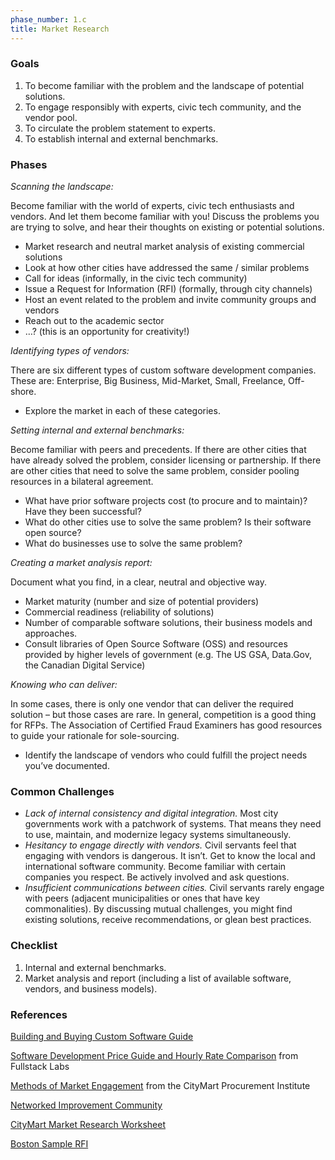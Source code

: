 ```yaml
---
phase_number: 1.c
title: Market Research
---
```


### Goals

1. To become familiar with the problem and the landscape of potential solutions.
2. To engage responsibly with experts, civic tech community, and the vendor pool.
3. To circulate the problem statement to experts.
4. To establish internal and external benchmarks.


### Phases
_Scanning the landscape:_

Become familiar with the world of experts, civic tech enthusiasts and vendors. And let them become familiar with you! Discuss the problems you are trying to solve, and hear their thoughts on existing or potential solutions.

- Market research and neutral market analysis of existing commercial solutions
- Look at how other cities have addressed the same / similar problems
- Call for ideas (informally, in the civic tech community)
- Issue a Request for Information (RFI) (formally, through city channels)
- Host an event related to the problem and invite community groups and vendors
- Reach out to the academic sector
- …?  (this is an opportunity for creativity!)


_Identifying types of vendors:_

There are six different types of custom software development companies. These are: Enterprise, Big Business, Mid-Market, Small, Freelance, Off-shore.

- Explore the market in each of these categories.


_Setting internal and external benchmarks:_

Become familiar with peers and precedents. If there are other cities that have already solved the problem, consider licensing or partnership. If there are other cities that need to solve the same problem, consider pooling resources in a bilateral agreement.

- What have prior software projects cost (to procure and to maintain)? Have they been successful?
- What do other cities use to solve the same problem? Is their software open source?
- What do businesses use to solve the same problem?


_Creating a market analysis report:_

Document what you find, in a clear, neutral and objective way.

- Market maturity (number and size of potential providers)
- Commercial readiness (reliability of solutions)
- Number of comparable software solutions, their business models and approaches.
- Consult libraries of Open Source Software (OSS) and resources provided by higher levels of government (e.g. The US GSA, Data.Gov, the Canadian Digital Service)


_Knowing who can deliver:_

In some cases, there is only one vendor that can deliver the required solution – but those cases are rare. In general, competition is a good thing for RFPs. The Association of Certified Fraud Examiners has good resources to guide your rationale for sole-sourcing.

- Identify the landscape of vendors who could fulfill the project needs you’ve documented.


### Common Challenges

- _Lack of internal consistency and digital integration._ Most city governments work with a patchwork of systems. That means they need to use, maintain, and modernize legacy systems simultaneously.
- _Hesitancy to engage directly with vendors._ Civil servants feel that engaging with vendors is dangerous. It isn’t. Get to know the local and international software community. Become familiar with certain companies you respect. Be actively involved and ask questions.
- _Insufficient communications between cities._ Civil servants rarely engage with peers (adjacent municipalities or ones that have key commonalities). By discussing mutual challenges, you might find existing solutions, receive recommendations, or glean best practices.


### Checklist

1. Internal and external benchmarks.
2. Market analysis and report (including a list of available software, vendors, and business models).


### References
[Building and Buying Custom Software Guide](https://code.gov/agency-compliance/compliance/procurement)

[Software Development Price Guide and Hourly Rate Comparison](https://www.fullstacklabs.co/blog/software-development-price-guide-hourly-rate-comparison) from Fullstack Labs

[Methods of Market Engagement](https://medium.com/citymartinsights/unit-3-choosing-your-procurement-path-8e1b711d0268) from the CityMart Procurement Institute

[Networked Improvement Community](https://www.carnegiefoundation.org/blog/why-a-nic/)

[CityMart Market Research Worksheet](https://docs.google.com/document/d/1TqDwLfeu0GuFbAos5hBtV-0fJTgXnANv4i4Iqt7Zrcs/edit?usp=sharing)

[Boston Sample RFI](https://drive.google.com/file/d/1GJUo6kR9zWmxF4835kHvSq0Rq7QuMLI-/view?usp=sharing)
